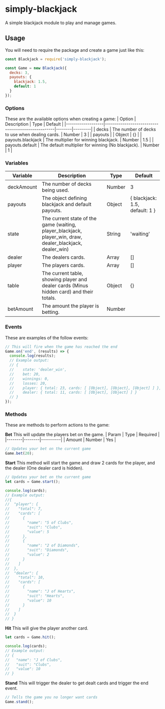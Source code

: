 # simply-blackjack
A simple blackjack module to play and manage games.

## Usage
You will need to require the package and create a game just like this:
```js
const Blackjack = require('simply-blackjack');

const Game = new Blackjack({
  decks: 3,
  payouts: {
    blackjack: 1.5,
    default: 1
  }
});
```

### Options
These are the available options when creating a game:
| Option            | Description                                        | Type   | Default |
|-------------------|----------------------------------------------------|--------|---------|
| decks             | The number of decks to use when dealing cards.     | Number | 3       |
| payouts           |                                                    | Object | {}      |
| payouts.blackjack | The multiplier for winning blackjack.              | Number | 1.5     |
| payouts.default   | The default multiplier for winning (No blackjack). | Number | 1       |

### Variables
| Variable   | Description                                                                                               | Type   | Default                        |
|------------|-----------------------------------------------------------------------------------------------------------|--------|--------------------------------|
| deckAmount | The number of decks being used.                                                                           | Number | 3                              |
| payouts    | The object defining blackjack and default payouts.                                                        | Object | { blackjack: 1.5, default: 1 } |
| state      | The current state of the game (waiting, player_blackjack, player_win, draw, dealer_blackjack, dealer_win) | String | 'waiting'                      |
| dealer     | The dealers cards.                                                                                        | Array  | []                             |
| player     | The players cards.                                                                                        | Array  | []                             |
| table      | The current table, showing player and dealer cards (Minus hidden card) and their totals.                  | Object | {}                             |
| betAmount  | The amount the player is betting.                                                                         | Number |                                |

### Events
These are examples of the follow events:
```js
// This will fire when the game has reached the end
Game.on('end', (results) => {
  console.log(results);
  // Example output:
  // {
  //    state: 'dealer_win',
  //    bet: 20,
  //    winnings: 0,
  //    losses: 20,
  //    player: { total: 23, cards: [ [Object], [Object], [Object] ] },
  //    dealer: { total: 11, cards: [ [Object], [Object] ] }
  // }
});
```

### Methods
These are methods to perform actions to the game:

**Bet**
This will update the players bet on the game.
| Param  | Type   | Required |
|--------|--------|----------|
| Amount | Number | Yes      |
```js
// Updates your bet on the current game
Game.bet(20);
```

**Start**
This method will start the game and draw 2 cards for the player, and the dealer (One dealer card is hidden).
```js
// Updates your bet on the current game
let cards = Game.start();

console.log(cards);
// Example output:
//{
//  "player": {
//    "total": 7,
//    "cards": [ 
//      {
//        "name": "5 of Clubs",
//        "suit": "Clubs",
//        "value": 5
//      },
//      {
//        "name": "2 of Diamonds",
//        "suit": "Diamonds",
//        "value": 2
//      }
//    ]
//  },
//  "dealer": {
//    "total": 10,
//    "cards": [
//      {
//        "name": "J of Hearts",
//        "suit": "Hearts",
//        "value": 10
//      }
//    ]
//  }
// }
```

**Hit**
This will give the player another card.
```js
let cards = Game.hit();

console.log(cards);
// Example output:
// {
//   "name": "J of Clubs",
//   "suit": "Clubs",
//   "value": 10
// }
```

**Stand**
This will trigger the dealer to get dealt cards and trigger the end event.
```js
// Tells the game you no longer want cards
Game.stand();
```

